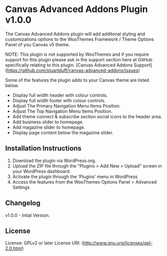 # Canvas Advanced Addons Plugin v1.0.0 #

The Canvas Advanced Addons plugin will add additonal styling and customizations options to the WooThemes Framework / Theme Options Panel of you Canvas v5 theme.

NOTE: This plugin is not supported by WooThemes and if you require support for this plugin please ask in the support section here at GitHub specifically relating to this plugin. [Canvas Advanced Addons Support] (https://github.com/stuartduff/canvas-advanced-addons/issues)

Some of the features the plugin adds to your Canvas theme are listed below.

* Display full width header with colour controls.
* Display full width footer with colour controls.
* Adjust The Primary Navigation Menu Items Position.
* Adjust The Top Navigation Menu Items Position.
* Add theme connect & subscribe section social icons to the header area.
* Add business slider to homepage.
* Add magazine slider to homepage.
* Display page content below the magazine slider.


## Installation Instructions ##

1. Download the plugin via WordPress.org.
2. Upload the ZIP file through the "Plugins > Add New > Upload" screen in your WordPress dashboard.
3. Activate the plugin through the 'Plugins' menu in WordPress
4. Access the features from the WooThemes Options Panel > Advanced Settings

## Changelog ##

v1.0.0 - Intial Version.

## License ##

License: GPLv2 or later
License URI: (http://www.gnu.org/licenses/gpl-2.0.html)

